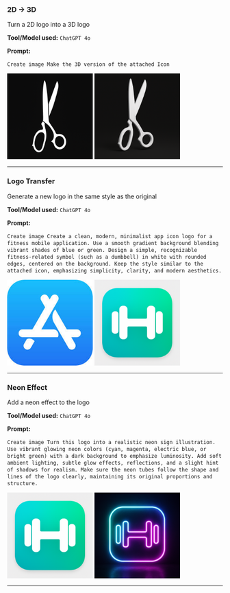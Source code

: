 ### 2D -> 3D
Turn a 2D logo into a 3D logo

**Tool/Model used:** `ChatGPT 4o` 

**Prompt:**
```
Create image Make the 3D version of the attached Icon
```

<img src="assets/2d-3d-before.png" width="200"> <img src="assets/2d-3d-after.png" width="200">

---

### Logo Transfer
Generate a new logo in the same style as the original

**Tool/Model used:** `ChatGPT 4o` 

**Prompt:**
```
Create image Create a clean, modern, minimalist app icon logo for a fitness mobile application. Use a smooth gradient background blending vibrant shades of blue or green. Design a simple, recognizable fitness-related symbol (such as a dumbbell) in white with rounded edges, centered on the background. Keep the style similar to the attached icon, emphasizing simplicity, clarity, and modern aesthetics.
```
<img src="assets/logo-transfer-before.png" width="200"> <img src="assets/logo-transfer-after.png" width="200">

--- 

### Neon Effect
Add a neon effect to the logo

**Tool/Model used:** `ChatGPT 4o` 

**Prompt:**
```
Create image Turn this logo into a realistic neon sign illustration. Use vibrant glowing neon colors (cyan, magenta, electric blue, or bright green) with a dark background to emphasize luminosity. Add soft ambient lighting, subtle glow effects, reflections, and a slight hint of shadows for realism. Make sure the neon tubes follow the shape and lines of the logo clearly, maintaining its original proportions and structure.
```
<img src="assets/neon-effect-before.png" width="200"> <img src="assets/neon-effect-after.png" width="200">

---



